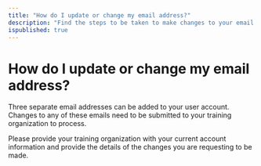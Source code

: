 ```yaml
--- 
title: "How do I update or change my email address?"
description: "Find the steps to be taken to make changes to your email address on your user account."
ispublished: true
---
```


# How do I update or change my email address?

Three separate email addresses can be added to your user account. Changes to any of these emails need to be submitted to your training organization to process. 
 
Please provide your training organization with your current account information and provide the details of the changes you are requesting to be made. 
